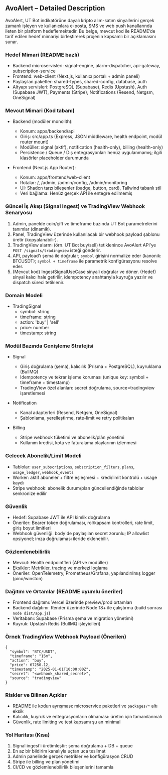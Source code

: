 ## AvoAlert – Detailed Description

AvoAlert, UT Bot indikatörüne dayalı kripto alım-satım sinyallerini gerçek zamanlı işleyen ve kullanıcılara e-posta, SMS ve web push kanallarında ileten bir platform hedeflemektedir. Bu belge, mevcut kod ile README’de tarif edilen hedef mimariyi birleştirerek projenin kapsamlı bir açıklamasını sunar.

### Hedef Mimari (README bazlı)

- Backend microservisleri: signal-engine, alarm-dispatcher, api-gateway, subscription-service
- Frontend: web-client (Next.js, kullanıcı portalı + admin paneli)
- Paylaşılan paketler: shared-types, shared-config, database, auth
- Altyapı servisleri: PostgreSQL (Supabase), Redis (Upstash), Auth (Supabase JWT), Payments (Stripe), Notifications (Resend, Netgsm, OneSignal)

### Mevcut Mimari (Kod tabanı)

- Backend (modüler monolith):
  - Konum: apps/backend/api
  - Giriş: src/app.ts (Express, JSON middleware, health endpoint, modül router mount)
  - Modüller: signal (aktif), notification (health-only), billing (health-only)
  - Persistence / Queue / Dış entegrasyonlar: henüz uygulanmamış; ilgili klasörler placeholder durumunda

- Frontend (Next.js App Router):
  - Konum: apps/frontend/web-client
  - Rotalar: /, /admin, /admin/config, /admin/monitoring
  - UI: Shadcn tarzı bileşenler (badge, button, card), Tailwind tabanlı stil
  - Veri bağlama: Henüz gerçek API ile entegre edilmemiş

### Güncel İş Akışı (Signal Ingest) ve TradingView Webhook Senaryosu

1. Admin, panelde coin/çift ve timeframe bazında UT Bot parametrelerini tanımlar (dinamik).
2. Panel, TradingView üzerinde kullanılacak bir webhook payload şablonu üretir (kopyalanabilir).
3. TradingView alarmı (örn. UT Bot buy/sell) tetiklenince AvoAlert API'ye `POST /signals/tradingview` isteği gönderir.
4. API, payload'ı şema ile doğrular; `symbol` girişini normalize eder (kanonik: BTCUSDT); `symbol + timeframe` ile parametrik konfigürasyonu resolve eder.
5. (Mevcut kod) IngestSignalUseCase sinyali doğrular ve döner. (Hedef) sinyal kalıcı hale getirilir, idempotency anahtarıyla kuyruğa yazılır ve dispatch süreci tetiklenir.

### Domain Modeli

- TradingSignal
  - symbol: string
  - timeframe: string
  - action: 'buy' | 'sell'
  - price: number
  - timestamp: string

### Modül Bazında Genişleme Stratejisi

- Signal
  - Giriş doğrulama (şema), kalıcılık (Prisma + PostgreSQL), kuyruklama (BullMQ)
  - Idempotency ve tekrar işleme koruması (unique key: symbol + timeframe + timestamp)
  - TradingView özel alanları: secret doğrulama, source=tradingview işaretlemesi

- Notification
  - Kanal adapterleri (Resend, Netgsm, OneSignal)
  - Şablonlama, yerelleştirme, rate-limit ve retry politikaları

- Billing
  - Stripe webhook tüketimi ve abonelik/plân yönetimi
  - Kullanım kredisi, kota ve faturalama olaylarının izlenmesi

### Gelecek Abonelik/Limit Modeli

- Tablolar: `user_subscriptions`, `subscription_filters`, `plans`, `usage_ledger`, `webhook_events`
- Worker: aktif aboneler + filtre eşleşmesi + kredi/limit kontrolü + usage kaydı
- Stripe webhook: abonelik durum/plan güncellendiğinde tablolar senkronize edilir

### Güvenlik

- Hedef: Supabase JWT ile API kimlik doğrulama
- Öneriler: Bearer token doğrulaması, rol/kapsam kontrolleri, rate limit, giriş boyut limitleri
- Webhook güvenliği: body'de paylaşılan secret zorunlu; IP allowlist opsiyonel; imza doğrulaması ileride eklenebilir.

### Gözlemlenebilirlik

- Mevcut: Health endpoint’leri (API ve modüller)
- Eksikler: Metrikler, tracing ve merkezi loglama
- Öneriler: OpenTelemetry, Prometheus/Grafana, yapılandırılmış logger (pino/winston)

### Dağıtım ve Ortamlar (README uyumlu öneriler)

- Frontend dağıtımı: Vercel üzerinde preview/prod ortamları
- Backend dağıtımı: Render üzerinde Node 18+ ile çalıştırma (build sonrası `node dist/app.js`)
- Veritabanı: Supabase (Prisma şema ve migration yönetimi)
- Kuyruk: Upstash Redis (BullMQ işleyicileri)

### Örnek TradingView Webhook Payload (Önerilen)

```
{
  "symbol": "BTC/USDT",
  "timeframe": "15m",
  "action": "buy",
  "price": 67250.12,
  "timestamp": "2025-01-01T10:00:00Z",
  "secret": "<webhook_shared_secret>",
  "source": "tradingview"
}
```

### Riskler ve Bilinen Açıklar

- README ile kodun ayrışması: microservice paketleri ve `packages/*` altı eksik
- Kalıcılık, kuyruk ve entegrasyonların olmaması: üretim için tamamlanmalı
- Güvenlik, rate limiting ve test kapsamı şu an minimal

### Yol Haritası (Kısa)

1. Signal ingest’i üretimleştir: şema doğrulama + DB + queue
2. En az bir bildirim kanalıyla uçtan uca teslimat
3. Admin panelinde gerçek metrikler ve konfigürasyon CRUD
4. Stripe ile billing ve plan yönetimi
5. CI/CD ve gözlemlenebilirlik bileşenlerini tamamla


